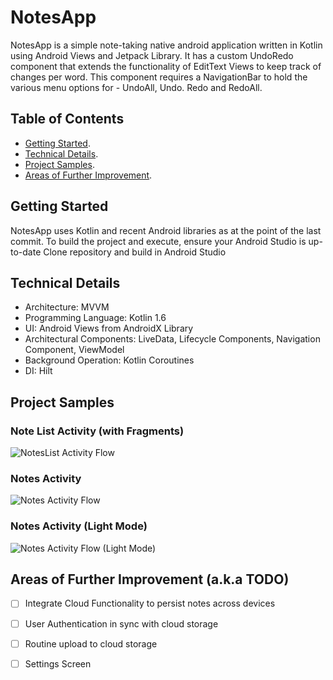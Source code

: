 # NotesApp
NotesApp is a simple note-taking native android application written in Kotlin using Android Views and Jetpack Library. It has a custom UndoRedo component that extends the functionality of EditText Views to keep track of changes per word. This component requires a NavigationBar to hold the various menu options for - UndoAll, Undo. Redo and RedoAll.

## Table of Contents
- [Getting Started](https://github.com/jilhenryx/NotesApp/edit/main/README.md#getting-started).
- [Technical Details](https://github.com/jilhenryx/NotesApp/edit/main/README.md#technical-details).
- [Project Samples](https://github.com/jilhenryx/NotesApp/edit/main/README.md#project-samples).
- [Areas of Further Improvement](https://github.com/jilhenryx/NotesApp/edit/main/README.md#areas-of-further-improvement).

## Getting Started
NotesApp uses Kotlin and recent Android libraries as at the point of the last commit.
To build the project and execute, ensure your Android Studio is up-to-date
Clone repository and build in Android Studio

## Technical Details
- Architecture: MVVM
- Programming Language: Kotlin 1.6
- UI: Android Views from AndroidX Library
- Architectural Components: LiveData, Lifecycle Components, Navigation Component, ViewModel
- Background Operation: Kotlin Coroutines
- DI: Hilt

## Project Samples
### Note List Activity (with Fragments)
![NotesList Activity Flow](/gitmedia/NotesApp-Edited.gif)

### Notes Activity
![Notes Activity Flow](/gitmedia/NotesApp-Edit-Note-Edited.gif)

### Notes Activity (Light Mode)
![Notes Activity Flow (Light Mode)](/gitmedia/NotesApp-Edit-Note2-Edited.gif)

## Areas of Further Improvement (a.k.a TODO)
- [ ] Integrate Cloud Functionality to persist notes across devices
- [ ] User Authentication in sync with cloud storage
- [ ] Routine upload to cloud storage
- [ ] Settings Screen

